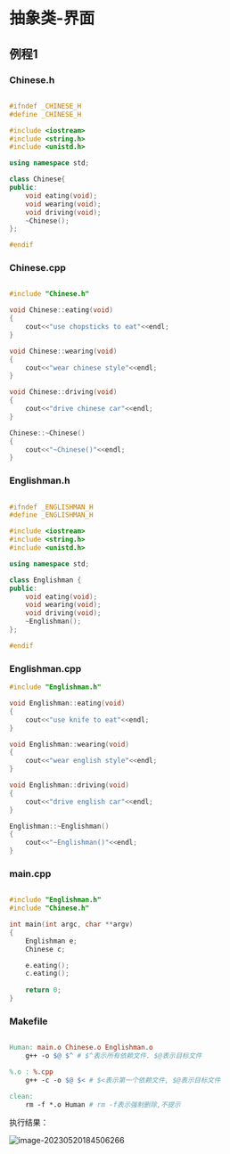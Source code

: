 # 抽象类-界面

## 例程1

### Chinese.h

```c++

#ifndef _CHINESE_H
#define _CHINESE_H

#include <iostream>
#include <string.h>
#include <unistd.h>

using namespace std;

class Chinese{
public:
	void eating(void);
	void wearing(void);
	void driving(void);
	~Chinese();
};

#endif

```

### Chinese.cpp

```c++

#include "Chinese.h"

void Chinese::eating(void) 
{ 
	cout<<"use chopsticks to eat"<<endl; 
}

void Chinese::wearing(void) 
{
	cout<<"wear chinese style"<<endl; 
}

void Chinese::driving(void) 
{
	cout<<"drive chinese car"<<endl; 
}

Chinese::~Chinese() 
{ 
	cout<<"~Chinese()"<<endl; 
}

```

 ### Englishman.h

```c++

#ifndef _ENGLISHMAN_H
#define _ENGLISHMAN_H

#include <iostream>
#include <string.h>
#include <unistd.h>

using namespace std;

class Englishman {
public:
	void eating(void);
	void wearing(void);
	void driving(void);
	~Englishman();
};

#endif


```

### Englishman.cpp

```C++
#include "Englishman.h"

void Englishman::eating(void) 
{ 
	cout<<"use knife to eat"<<endl; 
}

void Englishman::wearing(void) 
{
	cout<<"wear english style"<<endl; 
}

void Englishman::driving(void) 
{
	cout<<"drive english car"<<endl; 
}

Englishman::~Englishman() 
{ 
	cout<<"~Englishman()"<<endl; 
}


```

### main.cpp

```c++

#include "Englishman.h"
#include "Chinese.h"

int main(int argc, char **argv)
{
	Englishman e;
	Chinese c;

	e.eating();
	c.eating();
	
	return 0;
}


```



### Makefile

```makefile

Human: main.o Chinese.o Englishman.o
	g++ -o $@ $^ # $^表示所有依赖文件. $@表示目标文件

%.o : %.cpp
	g++ -c -o $@ $< # $<表示第一个依赖文件, $@表示目标文件

clean:
	rm -f *.o Human	# rm -f表示强制删除,不提示
```

执行结果：

![image-20230520184506266](https://pic-1304959529.cos.ap-guangzhou.myqcloud.com/DB/image-20230520184506266.png)
